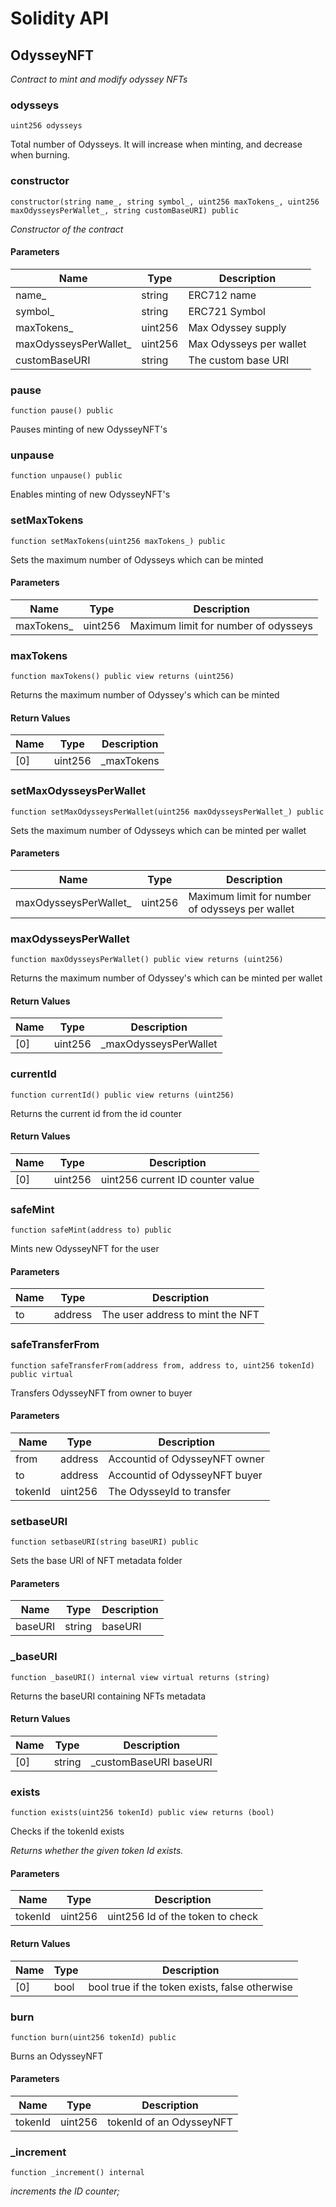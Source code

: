 # Solidity API

## OdysseyNFT

_Contract to mint and modify odyssey NFTs_

### odysseys

```solidity
uint256 odysseys
```

Total number of Odysseys.
It will increase when minting, and decrease when burning.

### constructor

```solidity
constructor(string name_, string symbol_, uint256 maxTokens_, uint256 maxOdysseysPerWallet_, string customBaseURI) public
```

_Constructor of the contract_

#### Parameters

| Name | Type | Description |
| ---- | ---- | ----------- |
| name_ | string | ERC712 name |
| symbol_ | string | ERC721 Symbol |
| maxTokens_ | uint256 | Max Odyssey supply |
| maxOdysseysPerWallet_ | uint256 | Max Odysseys per wallet |
| customBaseURI | string | The custom base URI |

### pause

```solidity
function pause() public
```

Pauses minting of new OdysseyNFT's

### unpause

```solidity
function unpause() public
```

Enables minting of new OdysseyNFT's

### setMaxTokens

```solidity
function setMaxTokens(uint256 maxTokens_) public
```

Sets the maximum number of Odysseys which can be minted

#### Parameters

| Name | Type | Description |
| ---- | ---- | ----------- |
| maxTokens_ | uint256 | Maximum limit for number of odysseys |

### maxTokens

```solidity
function maxTokens() public view returns (uint256)
```

Returns the maximum number of Odyssey's which can be minted

#### Return Values

| Name | Type | Description |
| ---- | ---- | ----------- |
| [0] | uint256 | _maxTokens |

### setMaxOdysseysPerWallet

```solidity
function setMaxOdysseysPerWallet(uint256 maxOdysseysPerWallet_) public
```

Sets the maximum number of Odysseys which can be minted per wallet

#### Parameters

| Name | Type | Description |
| ---- | ---- | ----------- |
| maxOdysseysPerWallet_ | uint256 | Maximum limit for number of odysseys per wallet |

### maxOdysseysPerWallet

```solidity
function maxOdysseysPerWallet() public view returns (uint256)
```

Returns the maximum number of Odyssey's which can be minted per wallet

#### Return Values

| Name | Type | Description |
| ---- | ---- | ----------- |
| [0] | uint256 | _maxOdysseysPerWallet |

### currentId

```solidity
function currentId() public view returns (uint256)
```

Returns the current id from the id counter

#### Return Values

| Name | Type | Description |
| ---- | ---- | ----------- |
| [0] | uint256 | uint256 current ID counter value |

### safeMint

```solidity
function safeMint(address to) public
```

Mints new OdysseyNFT for the user

#### Parameters

| Name | Type | Description |
| ---- | ---- | ----------- |
| to | address | The user address to mint the NFT |

### safeTransferFrom

```solidity
function safeTransferFrom(address from, address to, uint256 tokenId) public virtual
```

Transfers OdysseyNFT from owner to buyer

#### Parameters

| Name | Type | Description |
| ---- | ---- | ----------- |
| from | address | Accountid of OdysseyNFT owner |
| to | address | Accountid of OdysseyNFT buyer |
| tokenId | uint256 | The OdysseyId to transfer |

### setbaseURI

```solidity
function setbaseURI(string baseURI) public
```

Sets the base URI of NFT metadata folder

#### Parameters

| Name | Type | Description |
| ---- | ---- | ----------- |
| baseURI | string | baseURI |

### _baseURI

```solidity
function _baseURI() internal view virtual returns (string)
```

Returns the baseURI containing NFTs metadata

#### Return Values

| Name | Type | Description |
| ---- | ---- | ----------- |
| [0] | string | _customBaseURI baseURI |

### exists

```solidity
function exists(uint256 tokenId) public view returns (bool)
```

Checks if the tokenId exists

_Returns whether the given token Id exists._

#### Parameters

| Name | Type | Description |
| ---- | ---- | ----------- |
| tokenId | uint256 | uint256 Id of the token to check |

#### Return Values

| Name | Type | Description |
| ---- | ---- | ----------- |
| [0] | bool | bool true if the token exists, false otherwise |

### burn

```solidity
function burn(uint256 tokenId) public
```

Burns an OdysseyNFT

#### Parameters

| Name | Type | Description |
| ---- | ---- | ----------- |
| tokenId | uint256 | tokenId of an OdysseyNFT |

### _increment

```solidity
function _increment() internal
```

_increments the ID counter;_

